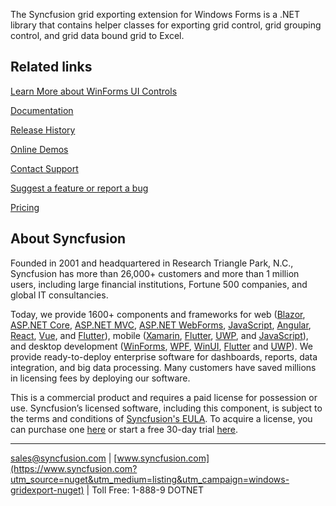 The Syncfusion grid exporting extension for Windows Forms is a .NET library that contains helper classes for exporting grid control, grid grouping control, and grid data bound grid to Excel.

## Related links
[Learn More about WinForms UI Controls](https://www.syncfusion.com/winforms-ui-controls/datagrid?utm_source=nuget&utm_medium=listing&utm_campaign=windows-gridexport-nuget)

[Documentation](https://help.syncfusion.com/windowsforms/datagrid/exporttoexcel?utm_source=nuget&utm_medium=listing&utm_campaign=windows-gridexport-nuget)

[Release History](https://help.syncfusion.com/windowsforms/release-notes/v19.3.0.56?utm_source=nuget&utm_medium=listing&utm_campaign=windows-gridexport-nuget)

[Online Demos](https://github.com/syncfusion/winforms-demos/?utm_source=nuget&utm_medium=listing&utm_campaign=windows-gridexport-nuget)

[Contact Support](https://www.syncfusion.com/support/directtrac/incidents/newincident/?utm_source=nuget&utm_medium=listing&utm_campaign=windows-gridexport-nuget)

[Suggest a feature or report a bug](https://www.syncfusion.com/feedback/winforms?utm_source=nuget&utm_medium=listing&utm_campaign=windows-gridexport-nuget)

[Pricing](https://www.syncfusion.com/sales/products/windowsforms?utm_source=nuget&utm_medium=listing&utm_campaign=windows-gridexport-nuget)

## About Syncfusion
Founded in 2001 and headquartered in Research Triangle Park, N.C., Syncfusion has more than 26,000+ customers and more than 1 million users, including large financial institutions, Fortune 500 companies, and global IT consultancies.

Today, we provide 1600+ components and frameworks for web ([Blazor](https://www.syncfusion.com/blazor-components?utm_source=nuget&utm_medium=listing&utm_campaign=windows-gridexport-nuget), [ASP.NET Core](https://www.syncfusion.com/aspnet-core-ui-controls?utm_source=nuget&utm_medium=listing&utm_campaign=windows-gridexport-nuget), [ASP.NET MVC](https://www.syncfusion.com/aspnet-mvc-ui-controls?utm_source=nuget&utm_medium=listing&utm_campaign=windows-gridexport-nuget), [ASP.NET WebForms](https://www.syncfusion.com/jquery/aspnet-webforms-ui-controls?utm_source=nuget&utm_medium=listing&utm_campaign=windows-gridexport-nuget), [JavaScript](https://www.syncfusion.com/javascript-ui-controls?utm_source=nuget&utm_medium=listing&utm_campaign=windows-gridexport-nuget), [Angular](https://www.syncfusion.com/angular-ui-components?utm_source=nuget&utm_medium=listing&utm_campaign=windows-gridexport-nuget), [React](https://www.syncfusion.com/react-ui-components?utm_source=nuget&utm_medium=listing&utm_campaign=windows-gridexport-nuget), [Vue](https://www.syncfusion.com/vue-ui-components?utm_source=nuget&utm_medium=listing&utm_campaign=windows-gridexport-nuget), and [Flutter](https://www.syncfusion.com/flutter-widgets?utm_source=nuget&utm_medium=listing&utm_campaign=windows-gridexport-nuget)), mobile ([Xamarin](https://www.syncfusion.com/xamarin-ui-controls?utm_source=nuget&utm_medium=listing&utm_campaign=windows-gridexport-nuget), [Flutter](https://www.syncfusion.com/flutter-widgets?utm_source=nuget&utm_medium=listing&utm_campaign=windows-gridexport-nuget), [UWP](https://www.syncfusion.com/uwp-ui-controls?utm_source=nuget&utm_medium=listing&utm_campaign=windows-gridexport-nuget), and [JavaScript](https://www.syncfusion.com/javascript-ui-controls?utm_source=nuget&utm_medium=listing&utm_campaign=windows-gridexport-nuget)), and desktop development ([WinForms](https://www.syncfusion.com/winforms-ui-controls?utm_source=nuget&utm_medium=listing&utm_campaign=windows-gridexport-nuget), [WPF](https://www.syncfusion.com/wpf-ui-controls?utm_source=nuget&utm_medium=listing&utm_campaign=windows-gridexport-nuget), [WinUI](https://www.syncfusion.com/winui-controls?utm_source=nuget&utm_medium=listing&utm_campaign=windows-gridexport-nuget), [Flutter](https://www.syncfusion.com/flutter-widgets?utm_source=nuget&utm_medium=listing&utm_campaign=windows-gridexport-nuget) and [UWP](https://www.syncfusion.com/uwp-ui-controls?utm_source=nuget&utm_medium=listing&utm_campaign=windows-gridexport-nuget)). We provide ready-to-deploy enterprise software for dashboards, reports, data integration, and big data processing. Many customers have saved millions in licensing fees by deploying our software.


This is a commercial product and requires a paid license for possession or use. Syncfusion’s licensed software, including this component, is subject to the terms and conditions of [Syncfusion's EULA](https://www.syncfusion.com/eula/es/?utm_source=nuget&utm_medium=listing&utm_campaign=windows-gridexport-nuget). To acquire a license, you can purchase one [here]( https://www.syncfusion.com/sales/products/windowsforms?utm_source=nuget&utm_medium=listing&utm_campaign=windows-gridexport-nuget) or start a free 30-day trial [here](https://www.syncfusion.com/account/manage-trials/start-trials?utm_source=nuget&utm_medium=listing&utm_campaign=windows-gridexport-nuget).

___

[sales@syncfusion.com](mailto:sales@syncfusion.com?Subject=Syncfusion%20Notifications%20WinUI-%20NuGet) | [www.syncfusion.com](https://www.syncfusion.com?utm_source=nuget&utm_medium=listing&utm_campaign=windows-gridexport-nuget) | Toll Free: 1-888-9 DOTNET


